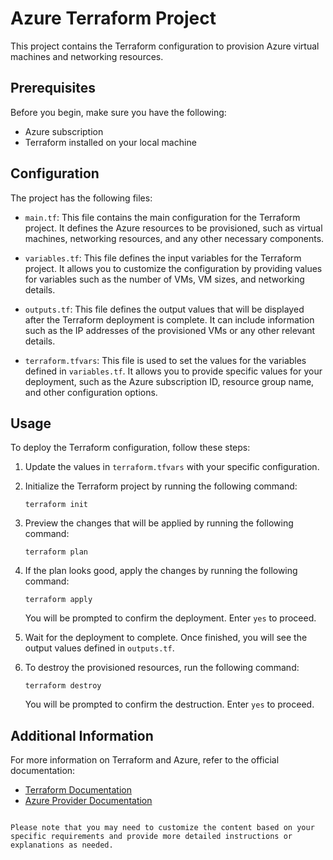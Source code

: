 # Azure Terraform Project

This project contains the Terraform configuration to provision Azure virtual machines and networking resources.

## Prerequisites

Before you begin, make sure you have the following:

- Azure subscription
- Terraform installed on your local machine

## Configuration

The project has the following files:

- `main.tf`: This file contains the main configuration for the Terraform project. It defines the Azure resources to be provisioned, such as virtual machines, networking resources, and any other necessary components.

- `variables.tf`: This file defines the input variables for the Terraform project. It allows you to customize the configuration by providing values for variables such as the number of VMs, VM sizes, and networking details.

- `outputs.tf`: This file defines the output values that will be displayed after the Terraform deployment is complete. It can include information such as the IP addresses of the provisioned VMs or any other relevant details.

- `terraform.tfvars`: This file is used to set the values for the variables defined in `variables.tf`. It allows you to provide specific values for your deployment, such as the Azure subscription ID, resource group name, and other configuration options.

## Usage

To deploy the Terraform configuration, follow these steps:

1. Update the values in `terraform.tfvars` with your specific configuration.

2. Initialize the Terraform project by running the following command:

   ```shell
   terraform init
   ```

3. Preview the changes that will be applied by running the following command:

   ```shell
   terraform plan
   ```

4. If the plan looks good, apply the changes by running the following command:

   ```shell
   terraform apply
   ```

   You will be prompted to confirm the deployment. Enter `yes` to proceed.

5. Wait for the deployment to complete. Once finished, you will see the output values defined in `outputs.tf`.

6. To destroy the provisioned resources, run the following command:

   ```shell
   terraform destroy
   ```

   You will be prompted to confirm the destruction. Enter `yes` to proceed.

## Additional Information

For more information on Terraform and Azure, refer to the official documentation:

- [Terraform Documentation](https://www.terraform.io/docs/index.html)
- [Azure Provider Documentation](https://registry.terraform.io/providers/hashicorp/azurerm/latest/docs)

```

Please note that you may need to customize the content based on your specific requirements and provide more detailed instructions or explanations as needed.